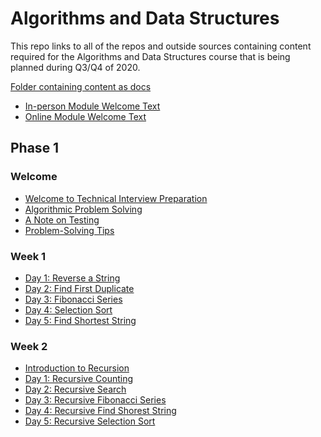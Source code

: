 # Algorithms and Data Structures

This repo links to all of the repos and outside sources containing content required for the Algorithms and Data Structures course that is being planned during Q3/Q4 of 2020.

[Folder containing content as docs](https://drive.google.com/drive/folders/1Ge8KhRw__6bAnX8nF77ndnX7x2dS4oBN?usp=sharing)

- [In-person Module Welcome Text](https://github.com/learn-co-curriculum/welcome-to-algorithms-and-data-structures-inperson)
- [Online Module Welcome Text](https://github.com/learn-co-curriculum/welcome-to-algorithms-and-data-structures-online)

## Phase 1

### Welcome

- [Welcome to Technical Interview Preparation](https://github.com/learn-co-curriculum/welcome-to-technical-interview-prep)
- [Algorithmic Problem Solving](https://github.com/learn-co-curriculum/algorithmic-problem-solving)
- [A Note on Testing](https://github.com/learn-co-curriculum/note-on-testing)
- [Problem-Solving Tips](https://github.com/learn-co-curriculum/problem-solving-tips)

### Week 1

- [Day 1: Reverse a String](https://github.com/learn-co-curriculum/reverse-string)
- [Day 2: Find First Duplicate](https://github.com/learn-co-curriculum/find-first-duplicate)
- [Day 3: Fibonacci Series](https://github.com/learn-co-curriculum/fibonacci-series)
- [Day 4: Selection Sort](https://github.com/learn-co-curriculum/selection-sort)
- [Day 5: Find Shortest String](https://github.com/learn-co-curriculum/find-shortest-string)

### Week 2

- [Introduction to Recursion](https://github.com/learn-co-curriculum/introduction-to-recursion)
- [Day 1: Recursive Counting](https://github.com/learn-co-curriculum/recursive-count)
- [Day 2: Recursive Search](https://github.com/learn-co-curriculum/recursive-search)
- [Day 3: Recursive Fibonacci Series]()
- [Day 4: Recursive Find Shorest String]()
- [Day 5: Recursive Selection Sort]()
